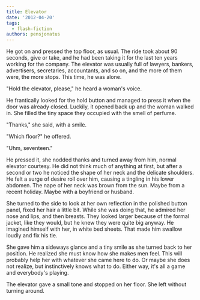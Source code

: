 ```yaml
---
title: Elevator
date: '2012-04-20'
tags:
  - flash-fiction
authors: pensjonatus
---
```


He got on and pressed the top floor, as usual. The ride took about 90 seconds,
give or take, and he had been taking it for the last ten years working for the
company. The elevator was usually full of lawyers, bankers, advertisers,
secretaries, accountants, and so on, and the more of them were, the more stops.
This time, he was alone.

<!-- truncate -->

"Hold the elevator, please," he heard a woman's voice.

He frantically looked for the hold button and managed to press it when the door
was already closed. Luckily, it opened back up and the woman walked in. She
filled the tiny space they occupied with the smell of perfume.

"Thanks," she said, with a smile.

"Which floor?" he offered.

"Uhm, seventeen."

He pressed it, she nodded thanks and turned away from him, normal elevator
courtesy. He did not think much of anything at first, but after a second or two
he noticed the shape of her neck and the delicate shoulders. He felt a surge of
desire roll over him, causing a tingling in his lower abdomen. The nape of her
neck was brown from the sun. Maybe from a recent holiday. Maybe with a boyfriend
or husband.

She turned to the side to look at her own reflection in the polished button
panel, fixed her hair a little bit. While she was doing that, he admired her
nose and lips, and then breasts. They looked larger because of the formal
jacket, like they would, but he knew they were quite big anyway. He imagined
himself with her, in white bed sheets. That made him swallow loudly and fix his
tie.

She gave him a sideways glance and a tiny smile as she turned back to her
position. He realized she must know how she makes men feel. This will probably
help her with whatever she came here to do. Or maybe she does not realize, but
instinctively knows what to do. Either way, it's all a game and everybody's
playing.

The elevator gave a small tone and stopped on her floor. She left without
turning around.
